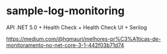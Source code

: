 # sample-log-monitoring

API .NET 5.0 + Health Check + Health Check UI + Serilog

https://medium.com/@hgmauri/melhores-pr%C3%A1ticas-de-monitoramento-no-net-core-3-1-442f03b71d74
